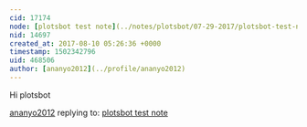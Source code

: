 ```yaml
---
cid: 17174
node: [plotsbot test note](../notes/plotsbot/07-29-2017/plotsbot-test-note)
nid: 14697
created_at: 2017-08-10 05:26:36 +0000
timestamp: 1502342796
uid: 468506
author: [ananyo2012](../profile/ananyo2012)
---
```


Hi plotsbot

[ananyo2012](../profile/ananyo2012) replying to: [plotsbot test note](../notes/plotsbot/07-29-2017/plotsbot-test-note)

